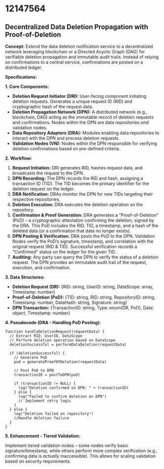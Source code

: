 # 12147564

## Decentralized Data Deletion Propagation with Proof-of-Deletion

**Concept:** Extend the data deletion notification service to a decentralized network leveraging blockchain or a Directed Acyclic Graph (DAG) for verifiable deletion propagation and immutable audit trails. Instead of relying on confirmations *to* a central service, confirmations are posted *on* a distributed ledger.

**Specifications:**

**1. Core Components:**

*   **Deletion Request Initiator (DRI):**  User-facing component initiating deletion requests. Generates a unique request ID (RID) and cryptographic hash of the request data.
*   **Deletion Propagation Network (DPN):**  A distributed network (e.g., blockchain, DAG) acting as the immutable record of deletion requests and confirmations. Nodes within the DPN are data repositories *and* validation nodes.
*   **Data Repository Adapters (DRA):** Modules enabling data repositories to interact with the DPN and process deletion requests.
*   **Validation Nodes (VN):** Nodes within the DPN responsible for verifying deletion confirmations based on pre-defined criteria.

**2. Workflow:**

1.  **Request Initiation:** DRI generates RID, hashes request data, and broadcasts the request to the DPN.
2.  **DPN Recording:** The DPN records the RID and hash, assigning a transaction ID (TID).  The TID becomes the primary identifier for the deletion request on the ledger.
3.  **DRA Notification:** DRAs monitor the DPN for new TIDs targeting their respective repositories.
4.  **Deletion Execution:** DRA executes the deletion operation on the repository.
5.  **Confirmation & Proof Generation:** DRA generates a “Proof-of-Deletion” (PoD) – a cryptographic attestation confirming the deletion, signed by the DRA. This PoD includes the RID, TID, a timestamp, and a hash of the deleted data (or a confirmation that data no longer exists).
6.  **DPN Posting & Verification:** DRA posts the PoD to the DPN.  Validation Nodes verify the PoD’s signature, timestamp, and correlation with the original request (RID & TID).  Successful verification records a "Confirmed" status on the ledger for the given TID.
7.  **Auditing:**  Any party can query the DPN to verify the status of a deletion request. The DPN provides an immutable audit trail of the request, execution, and confirmation.

**3.  Data Structures:**

*   **Deletion Request (DR):** {RID: string, UserID: string, DataScope: array, Timestamp: number}
*   **Proof-of-Deletion (PoD):** {TID: string, RID: string, RepositoryID: string, Timestamp: number, DataHash: string, Signature: string}
*   **DPN Transaction:** {TransactionID: string, Type: enum(DR, PoD), Data: object, Timestamp: number}

**4. Pseudocode (DRA - Handling PoD Posting):**

```pseudocode
function handleDeletionRequest(requestData) {
  // Extract RID, UserID, DataScope
  // Perform deletion operation based on DataScope
  deletionSuccessful = performDataDeletion(requestData)

  if (deletionSuccessful) {
    // Generate PoD
    pod = generateProofOfDeletion(requestData)

    // Post PoD to DPN
    transactionID = postToDPN(pod)

    if (transactionID != NULL) {
      log("Deletion confirmed on DPN: " + transactionID)
    } else {
      log("Failed to confirm deletion on DPN")
      // Implement retry logic
    }
  } else {
    log("Deletion failed on repository")
    //Handle deletion failure
  }
}
```

**5. Enhancement -  Tiered Validation:**

Implement tiered validation nodes – some nodes verify basic signature/timestamp, while others perform more complex verification (e.g., confirming data is *actually* inaccessible).  This allows for scaling validation based on security requirements.